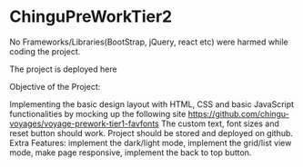 # ChinguPreWorkTier2

No Frameworks/Libraries(BootStrap, jQuery, react etc) were harmed while coding the project.

The project is deployed here 

Objective of the Project:

Implementing the basic design layout with HTML, CSS and basic JavaScript functionalities by mocking up the following site https://github.com/chingu-voyages/voyage-prework-tier1-favfonts
The custom text, font sizes and reset button should work. Project should be stored and deployed on github.
Extra Features: implement the dark/light mode, implement the grid/list view mode, make page responsive, implement the back to top button.
